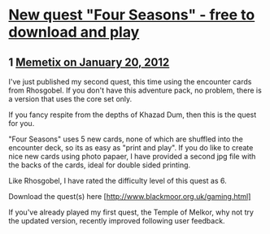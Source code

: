 # [New quest &quot;Four Seasons&quot; - free to download and play](https://community.fantasyflightgames.com/topic/59257-new-quest-four-seasons-free-to-download-and-play/)

## 1 [Memetix on January 20, 2012](https://community.fantasyflightgames.com/topic/59257-new-quest-four-seasons-free-to-download-and-play/?do=findComment&comment=582143)

I've just published my second quest, this time using the encounter cards from Rhosgobel. If you don't have this adventure pack, no problem, there is a version that uses the core set only.

If you fancy respite from the depths of Khazad Dum, then this is the quest for you.

"Four Seasons" uses 5 new cards, none of which are shuffled into the encounter deck, so its as easy as "print and play". If you do like to create nice new cards using photo papaer, I have provided a second jpg file with the backs of the cards, ideal for double sided printing.

Like Rhosgobel, I have rated the difficulty level of this quest as 6.

Download the quest(s) here [http://www.blackmoor.org.uk/gaming.html]

If you've already played my first quest, the Temple of Melkor, why not try the updated version, recently improved following user feedback.

